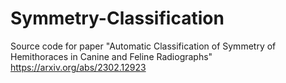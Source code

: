 # Symmetry-Classification
Source code for paper "Automatic Classification of Symmetry of Hemithoraces in Canine and Feline Radiographs"  https://arxiv.org/abs/2302.12923
